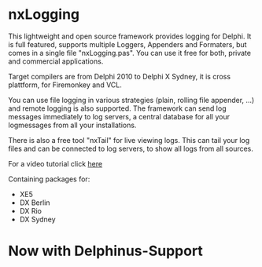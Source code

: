 # nxLogging
This lightweight and open source framework provides logging for Delphi. It is full featured, supports multiple Loggers, Appenders and Formaters, but comes in a single file "nxLogging.pas". You can use it free for both, private and commercial applications.

Target compilers are from Delphi 2010 to Delphi X Sydney, it is cross plattform, for Firemonkey and VCL.

You can use file logging in various strategies (plain, rolling file appender, ...) and remote logging is also supported. The framework can send log messages immediately to log servers, a central database for all your logmessages from all your installations.

There is also a free tool "nxTail" for live viewing logs. This can tail your log files and can be connected to log servers, to show all logs from all sources.

For a video tutorial click [here](https://www.youtube.com/watch?v=gD03HFQacPs)

Containing packages for:
* XE5
* DX Berlin
* DX Rio
* DX Sydney

# Now with Delphinus-Support
